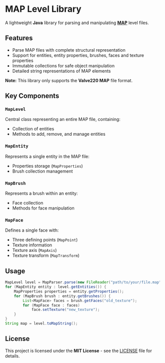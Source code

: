 # MAP Level Library

A lightweight **Java** library for parsing and manipulating **[MAP](https://quakewiki.org/wiki/Quake_Map_Format)** level files.

## Features

- Parse MAP files with complete structural representation
- Support for entities, entity properties, brushes, faces and texture properties
- Immutable collections for safe object manipulation
- Detailed string representations of MAP elements

**Note:** This library only supports the **Valve220 MAP** file format.

## Key Components

### `MapLevel`
Central class representing an entire MAP file, containing:
- Collection of entities
- Methods to add, remove, and manage entities

### `MapEntity`
Represents a single entity in the MAP file:
- Properties storage (`MapProperties`)
- Brush collection management

### `MapBrush`
Represents a brush within an entity:
- Face collection
- Methods for face manipulation

### `MapFace`
Defines a single face with:
- Three defining points (`MapPoint`)
- Texture information
- Texture axis (`MapAxis`)
- Texture transform (`MapTransform`)

## Usage

```java
MapLevel level = MapParser.parse(new FileReader("path/to/your/file.map"), null);
for (MapEntity entity : level.getEntities()) {
    MapProperties properties = entity.getProperties();
    for (MapBrush brush : entity.getBrushes()) {
        List<MapFace> faces = brush.getFaces("old_texture");
        for (MapFace face : faces)
            face.setTexture("new_texture");
    }
}
String map = level.toMapString();
```

## License

This project is licensed under the **MIT License** - see the [LICENSE](LICENSE) file for details.